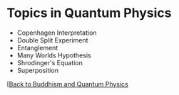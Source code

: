 # Topics in Quantum Physics

* Copenhagen Interpretation  
* Double Split Experiment
* Entanglement 
* Many Worlds Hypothesis
* Shrodinger's Equation
* Superposition 

[[Back to Buddhism and Quantum Physics](index.md)

